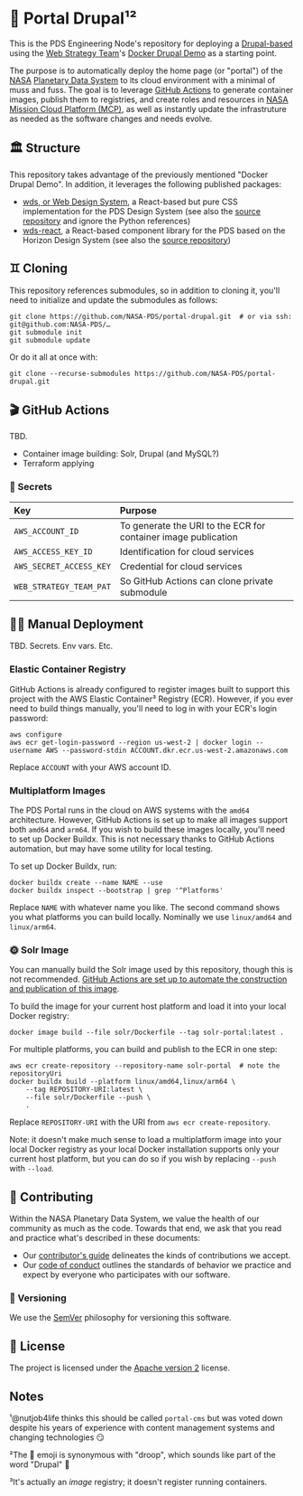 # 🥀 Portal Drupal¹²

This is the PDS Engineering Node's repository for deploying a [Drupal-based](https://new.drupal.org/home) using the [Web Strategy Team](https://github.com/Web-Strategy-Team/)'s [Docker Drupal Demo](https://github.com/Web-Strategy-Team/Docker-Drupal-Demo) as a starting point.

The purpose is to automatically deploy the home page (or "portal") of the [NASA](https://www.nasa.gov/) [Planetary Data System](https://pds.nasa.gov/) to its cloud environment with a minimal of muss and fuss. The goal is to leverage [GitHub Actions](https://github.com/features/actions) to generate container images, publish them to registries, and create roles and resources in [NASA Mission Cloud Platform (MCP)](https://www.nasa.gov/wp-content/uploads/2023/07/533091-apr-jun-2023-it-talk-design-0.pdf), as well as instantly update the infrastruture as needed as the software changes and needs evolve.


## 🏛️ Structure

This repository takes advantage of the previously mentioned "Docker Drupal Demo". In addition, it leverages the following published packages:

- [wds, or Web Design System](https://www.npmjs.com/package/@nasapds/wds), a React-based but pure CSS implementation for the PDS Design System (see also the [source repository](https://github.com/NASA-PDS/wds) and ignore the Python references)
- [wds-react](https://www.npmjs.com/package/@nasapds/wds-react), a React-based component library for the PDS based on the Horizon Design System (see also the [source repository](https://github.com/NASA-PDS/wds-react))


## ♊️ Cloning

This repository references submodules, so in addition to cloning it, you'll need to initialize and update the submodules as follows:

    git clone https://github.com/NASA-PDS/portal-drupal.git  # or via ssh: git@github.com:NASA-PDS/…
    git submodule init
    git submodule update

Or do it all at once with:

    git clone --recurse-submodules https://github.com/NASA-PDS/portal-drupal.git


## 🎬 GitHub Actions

TBD.

- Container image building: Solr, Drupal (and MySQL?)
- Terraform applying


### 🤫 Secrets


| Key                     | Purpose
|:------------------------|:---------------------------------------------------------------|
| `AWS_ACCOUNT_ID`        | To generate the URI to the ECR for container image publication |
| `AWS_ACCESS_KEY_ID`     | Identification for cloud services                              |
| `AWS_SECRET_ACCESS_KEY` | Credential for cloud services                                  |
| `WEB_STRATEGY_TEAM_PAT` | So GitHub Actions can clone private submodule                  |


## 🧑‍🔧 Manual Deployment

TBD. Secrets. Env vars. Etc.


### Elastic Container Registry

GitHub Actions is already configured to register images built to support this project with the AWS Elastic Container³ Registry (ECR). However, if you ever need to build things manually, you'll need to log in with your ECR's login password:

    aws configure
    aws ecr get-login-password --region us-west-2 | docker login --username AWS --password-stdin ACCOUNT.dkr.ecr.us-west-2.amazonaws.com

Replace `ACCOUNT` with your AWS account ID.


### Multiplatform Images

The PDS Portal runs in the cloud on AWS systems with the `amd64` architecture. However, GitHub Actions is set up to make all images support both `amd64` and `arm64`. If you wish to build these images locally, you'll need to set up Docker Buildx. This is not necessary thanks to GitHub Actions automation, but may have some utility for local testing.

To set up Docker Buildx, run:

    docker buildx create --name NAME --use
    docker buildx inspect --bootstrap | grep '^Platforms'

Replace `NAME` with whatever name you like. The second command shows you what platforms you can build locally. Nominally we use `linux/amd64` and `linux/arm64`.


### 🌞 Solr Image

You can manually build the Solr image used by this repository, though this is not recommended. [GitHub Actions are set up to automate the construction and publication of this image](.github/workflows/solr.yaml).

To build the image for your current host platform and load it into your local Docker registry:

    docker image build --file solr/Dockerfile --tag solr-portal:latest .

For multiple platforms, you can build and publish to the ECR in one step:

    aws ecr create-repository --repository-name solr-portal  # note the repositoryUri
    docker buildx build --platform linux/amd64,linux/arm64 \
        --tag REPOSITORY-URI:latest \
        --file solr/Dockerfile --push \
        .

Replace `REPOSITORY-URI` with the URI from `aws ecr create-repository`.

Note: it doesn't make much sense to load a multiplatform image into your local Docker registry as your local Docker installation supports only your current host platform, but you can do so if you wish by replacing `--push` with `--load`.


## 👥 Contributing

Within the NASA Planetary Data System, we value the health of our community as much as the code. Towards that end, we ask that you read and practice what's described in these documents:

-   Our [contributor's guide](https://github.com/NASA-PDS/.github/blob/main/CONTRIBUTING.md) delineates the kinds of contributions we accept.
-   Our [code of conduct](https://github.com/NASA-PDS/.github/blob/main/CODE_OF_CONDUCT.md) outlines the standards of behavior we practice and expect by everyone who participates with our software.


### 🔢 Versioning

We use the [SemVer](https://semver.org/) philosophy for versioning this software.


## 📃 License

The project is licensed under the [Apache version 2](LICENSE.md) license.


## Notes

¹@nutjob4life thinks this should be called `portal-cms` but was voted down despite his years of experience with content management systems and changing technologies 😏

²The 🥀 emoji is synonymous with "droop", which sounds like part of the word "Drupal" 🤭

³It's actually an _image_ registry; it doesn't register running containers.
